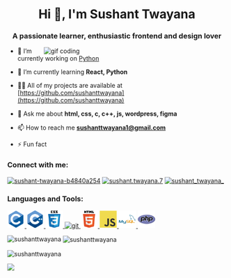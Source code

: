 <h1 align="center">Hi 👋, I'm Sushant Twayana</h1>
<h3 align="center">A passionate learner, enthusiastic frontend and design lover</h3>
<img align ="right" alt="gif coding" width = "420" src ="https://media.giphy.com/media/RbDKaczqWovIugyJmW/giphy.gif">

- 🔭 I’m currently working on [Python](https://www.python.org/)

- 🌱 I’m currently learning **React, Python**

- 👨‍💻 All of my projects are available at [https://github.com/sushanttwayana](https://github.com/sushanttwayana)

- 💬 Ask me about **html, css, c, c++, js, wordpress, figma**

- 📫 How to reach me **sushanttwayana1@gmail.com**

- ⚡ Fun fact 

<h3 align="left">Connect with me:</h3>
<p align="left">
<a href="https://linkedin.com/in/sushant-twayana-b4840a254" target="blank"><img align="center" src="https://raw.githubusercontent.com/rahuldkjain/github-profile-readme-generator/master/src/images/icons/Social/linked-in-alt.svg" alt="sushant-twayana-b4840a254" height="30" width="40" /></a>
<a href="https://fb.com/sushant.twayana.7" target="blank"><img align="center" src="https://raw.githubusercontent.com/rahuldkjain/github-profile-readme-generator/master/src/images/icons/Social/facebook.svg" alt="sushant.twayana.7" height="30" width="40" /></a>
<a href="https://instagram.com/sushant_twayana_" target="blank"><img align="center" src="https://raw.githubusercontent.com/rahuldkjain/github-profile-readme-generator/master/src/images/icons/Social/instagram.svg" alt="sushant_twayana_" height="30" width="40" /></a>
</p>

<h3 align="left">Languages and Tools:</h3>
<p align="left"> <a href="https://www.cprogramming.com/" target="_blank" rel="noreferrer"> <img src="https://raw.githubusercontent.com/devicons/devicon/master/icons/c/c-original.svg" alt="c" width="40" height="40"/> </a> <a href="https://www.w3schools.com/cpp/" target="_blank" rel="noreferrer"> <img src="https://raw.githubusercontent.com/devicons/devicon/master/icons/cplusplus/cplusplus-original.svg" alt="cplusplus" width="40" height="40"/> </a> <a href="https://www.w3schools.com/css/" target="_blank" rel="noreferrer"> <img src="https://raw.githubusercontent.com/devicons/devicon/master/icons/css3/css3-original-wordmark.svg" alt="css3" width="40" height="40"/> </a> <a href="https://git-scm.com/" target="_blank" rel="noreferrer"> <img src="https://www.vectorlogo.zone/logos/git-scm/git-scm-icon.svg" alt="git" width="40" height="40"/> </a> <a href="https://www.w3.org/html/" target="_blank" rel="noreferrer"> <img src="https://raw.githubusercontent.com/devicons/devicon/master/icons/html5/html5-original-wordmark.svg" alt="html5" width="40" height="40"/> </a> <a href="https://developer.mozilla.org/en-US/docs/Web/JavaScript" target="_blank" rel="noreferrer"> <img src="https://raw.githubusercontent.com/devicons/devicon/master/icons/javascript/javascript-original.svg" alt="javascript" width="40" height="40"/> </a> <a href="https://www.mysql.com/" target="_blank" rel="noreferrer"> <img src="https://raw.githubusercontent.com/devicons/devicon/master/icons/mysql/mysql-original-wordmark.svg" alt="mysql" width="40" height="40"/> </a> <a href="https://www.php.net" target="_blank" rel="noreferrer"> <img src="https://raw.githubusercontent.com/devicons/devicon/master/icons/php/php-original.svg" alt="php" width="40" height="40"/> </a> </p>

<p><img align="left" src="https://github-readme-stats.vercel.app/api/top-langs?username=sushanttwayana&theme=dark&show_icons=true&locale=en&layout=compact" alt="sushanttwayana" /></p>

<p>&nbsp;<img align="center" src="https://github-readme-stats.vercel.app/api?username=sushanttwayana&theme=dark&show_icons=true&locale=en" alt="sushanttwayana" /></p>

<p><img align="center" src="https://github-readme-streak-stats.herokuapp.com/?user=sushanttwayana&theme=dark" alt="sushanttwayana" /></p>

![](https://activity-graph.herokuapp.com/graph?username=sushanttwayana&custom_title=Sushant%27s%20Contribution%20Graph&theme=nord)
